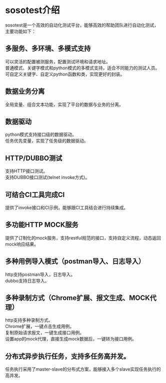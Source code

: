 # sosotest介绍

sosotest是一个高效的自动化测试平台，能够高效的帮助团队进行自动化测试，主要功能如下：

## 多服务、多环境、多模式支持
可以灵活的配置被测服务，配置测试环境和请求地址。<br>
普通模式、关键字模式和python模式的多模式支持，适合不同能力的测试人员。<br>
可自定义关键字、自定义python函数和类，实现更好的封装。

## 数据业务分离
全局变量、组合文本功能，实现了平台的数据与业务的分离。

## 数据驱动
python模式支持接口级的数据驱动。<br>
任务优先变量，实现了任务级的数据驱动。

## HTTP/DUBBO测试
支持HTTP接口测试。<br>
支持DUBBO接口测试(telnet invoke方式)。

## 可结合CI工具完成CI
提供了invoke接口和CI示例，能够跟CI工具结合进行持续集成。

## 多功能HTTP MOCK服务
提供了订制化的mock服务，支持restful规范的接口，支持自定义流程，动态返回mock响应结果。

## 多种用例导入模式（postman导入、日志导入）
http支持postman导入，日志导入。<br>
dubbo支持日志导入。

## 多种录制方式（Chrome扩展、报文生成、MOCK代理）
http支持多种录制方式。<br>
Chrome扩展，一键点击生成用例。<br>
复制原始请求报文，一键生成接口用例。<br>
设置app的mock代理，直接生成mock数据后，一键转为接口用例。

## 分布式异步执行任务，支持多任务高并发。
任务执行采用了master-slave的分布式方案，能够接入多个slave实现任务执行的高并发。
